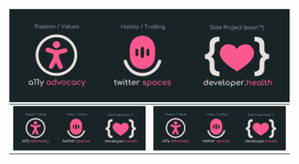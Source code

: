 <img src="imgs/github-top-image.svg">
<table style="border:0px; margin: 0px;">
<tr>
  <th><a href="https://google.com"><img src="imgs/github-top-image.svg"></a></th>
  <th><a href="https://daily.dev.com"><img src="imgs/github-top-image.svg"></a></th>
</tr>

<table>
